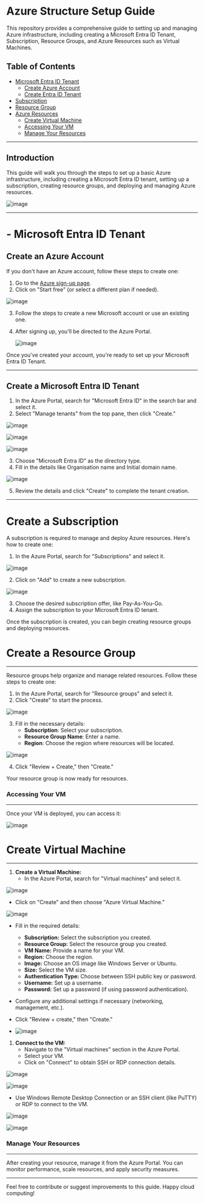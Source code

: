 # Azure Structure Setup Guide

This repository provides a comprehensive guide to setting up and managing Azure infrastructure, including creating a Microsoft Entra ID Tenant, Subscription, Resource Groups, and Azure Resources such as Virtual Machines.

## Table of Contents

- [Microsoft Entra ID Tenant](#1-Microsoft-Entra-ID-Tenant)
  - [Create Azure Account](1-Microsoft-Entra-ID-Tenant/1.1-Create-Azure-Account.md)
  - [Create Entra ID Tenant](1-Microsoft-Entra-ID-Tenant/1.2-Create-Entra-ID-Tenant.md)
- [Subscription](2-Subscription/2.1-Create-Subscription.md)
- [Resource Group](3-Resource-Group/3.1-Create-Resource-Group.md)
- [Azure Resources](4-Azure-Resources)
  - [Create Virtual Machine](4-Azure-Resources/4.1-Create-Virtual-Machine-AZURE.md)
  - [Accessing Your VM](4-Azure-Resources/4.2-Accessing-Your-VM.md)
  - [Manage Your Resources](4-Azure-Resources/4.3-Manage-Your-Resources.md)
---
## Introduction

This guide will walk you through the steps to set up a basic Azure infrastructure, including creating a Microsoft Entra ID tenant, setting up a subscription, creating resource groups, and deploying and managing Azure resources.

![image](https://github.com/user-attachments/assets/f157bd67-0b40-40bb-a9fe-b0f049415f49)

---
# - Microsoft Entra ID Tenant
## Create an Azure Account

If you don't have an Azure account, follow these steps to create one:

1. Go to the [Azure sign-up page](https://azure.microsoft.com/).
2. Click on "Start free" (or select a different plan if needed).

![image](https://github.com/user-attachments/assets/51ca2c1d-4fb2-4a6d-85ff-d8cfdf910a35)

3. Follow the steps to create a new Microsoft account or use an existing one.
4. After signing up, you'll be directed to the Azure Portal.

   ![image](https://github.com/user-attachments/assets/812d70e1-cd31-49bc-8a37-6c8046fcc6e1)


Once you've created your account, you're ready to set up your Microsoft Entra ID Tenant.

---
## Create a Microsoft Entra ID Tenant

1. In the Azure Portal, search for "Microsoft Entra ID" in the search bar and select it.
2. Select "Manage tenants" from the top pane, then click "Create."

![image](https://github.com/user-attachments/assets/cdd01c0d-f1f2-4872-8c2e-6ea7d9b68300)


![image](https://github.com/user-attachments/assets/930c13ba-05da-4170-a220-589623f274eb)

![image](https://github.com/user-attachments/assets/c9b38398-4f0a-4b08-ba24-b0e0bfca861c)


3. Choose "Microsoft Entra ID" as the directory type.
4. Fill in the details like Organisation name and Initial domain name.

![image](https://github.com/user-attachments/assets/f86c0ae9-22b3-4df3-9c0b-bae6b198ab50)


5. Review the details and click "Create" to complete the tenant creation.

---
# Create a Subscription

A subscription is required to manage and deploy Azure resources. Here's how to create one:

1. In the Azure Portal, search for "Subscriptions" and select it.

![image](https://github.com/user-attachments/assets/5f65513d-8bb9-450e-85ce-fb09073f0175)


2. Click on "Add" to create a new subscription.

![image](https://github.com/user-attachments/assets/f53fbf47-ac09-4fce-87fc-64672eabdb39)


3. Choose the desired subscription offer, like Pay-As-You-Go.
4. Assign the subscription to your Microsoft Entra ID tenant.

Once the subscription is created, you can begin creating resource groups and deploying resources.


# Create a Resource Group
---
Resource groups help organize and manage related resources. Follow these steps to create one:

1. In the Azure Portal, search for "Resource groups" and select it.
2. Click "Create" to start the process.

![image](https://github.com/user-attachments/assets/30eaa1a8-e162-47bc-bd82-bdec4df51da9)


3. Fill in the necessary details:
   - **Subscription**: Select your subscription.
   - **Resource Group Name**: Enter a name.
   - **Region**: Choose the region where resources will be located.
  
![image](https://github.com/user-attachments/assets/d194bec1-c53a-4e3c-af1d-3b6092e046eb)


4. Click "Review + Create," then "Create."

Your resource group is now ready for resources.

### Accessing Your VM
---
Once your VM is deployed, you can access it:

![image](https://github.com/user-attachments/assets/68624d61-4238-49bd-a3ac-afcba8069284)


# Create Virtual Machine
---
1. **Create a Virtual Machine:**
   - In the Azure Portal, search for "Virtual machines" and select it.
  
![image](https://github.com/user-attachments/assets/4d021b26-7670-43ab-b0ed-3bc370658573)

   - Click on "Create" and then choose "Azure Virtual Machine."

![image](https://github.com/user-attachments/assets/ec38ef83-bd5b-4d75-9295-cfa62a632ff3)


   - Fill in the required details:
     - **Subscription:** Select the subscription you created.
     - **Resource Group:** Select the resource group you created.
     - **VM Name:** Provide a name for your VM.
     - **Region:** Choose the region.
     - **Image:** Choose an OS image like Windows Server or Ubuntu.
     - **Size:** Select the VM size.
     - **Authentication Type:** Choose between SSH public key or password.
     - **Username:** Set up a username.
     - **Password:** Set up a password (if using password authentication).
   - Configure any additional settings if necessary (networking, management, etc.).
   - Click "Review + create," then "Create."

   - ![image](https://github.com/user-attachments/assets/984aa724-18d1-4150-8a79-79d79d7d8f1c)


1. **Connect to the VM:**
   - Navigate to the "Virtual machines" section in the Azure Portal.
   - Select your VM.
   - Click on "Connect" to obtain SSH or RDP connection details.
  
![image](https://github.com/user-attachments/assets/0a2d4ce4-6c83-4a4c-8eba-07e8991a960c)


![image](https://github.com/user-attachments/assets/e20aad87-69fb-4cbf-bf8e-ec0017c02497)


   - Use Windows Remote Desktop Connection or an SSH client (like PuTTY) or RDP to connect to the VM.

![image](https://github.com/user-attachments/assets/aaae4c69-1093-4da2-9c38-31b23dd37586)



![image](https://github.com/user-attachments/assets/ede6543a-95a9-4019-b2e6-35cedf0c042f)


### Manage Your Resources
---
After creating your resource, manage it from the Azure Portal. You can monitor performance, scale resources, and apply security measures.

---

Feel free to contribute or suggest improvements to this guide. Happy cloud computing!
